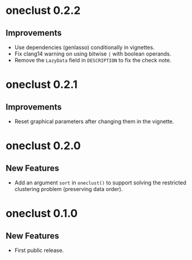 # oneclust 0.2.2

## Improvements

- Use dependencies (genlasso) conditionally in vignettes.
- Fix clang14 warning on using bitwise `|` with boolean operands.
- Remove the `LazyData` field in `DESCRIPTION` to fix the check note.

# oneclust 0.2.1

## Improvements

- Reset graphical parameters after changing them in the vignette.

# oneclust 0.2.0

## New Features

- Add an argument `sort` in `oneclust()` to support solving the restricted clustering problem (preserving data order).

# oneclust 0.1.0

## New Features

- First public release.
